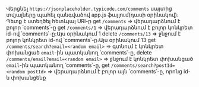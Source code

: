 Վերցնել `https://jsonplaceholder.typicode.com/comments` սայտից տվյալները պահել զանգվածով app.js ֆայլում(դասի օրինակով)։
Պետք է ստեղծել հետևյալ URl-ը
get `/comments` => վերադարձնում է բոլոր ՝comments՝-ը
get `/comments/1` => վերադարձնում է բոլոր կոնկրետ id-ով ՝comments՝-ը։Այս օրինակում 1
delete `/comments/13` => ջնջում է բոլոր կոնկրետ id-ով ՝comments՝-ը։Այս օրինակում 13
get `/comments/search?email=<random email>` => գտնում է կոնկրետ փոխանցած `email`-ին պատկանող ՝comments՝-ը, 
delete `/comments/email?email=<random email>` => ջնջում է կոնկրետ փոխանցած `email`-ին պատկանող ՝comments՝-ը, 
get `/comments/search?postId=<random postId>` => վերադարձնում է բոլոր այն ՝comments՝-ը, որոնց id-ն փոխանցենք